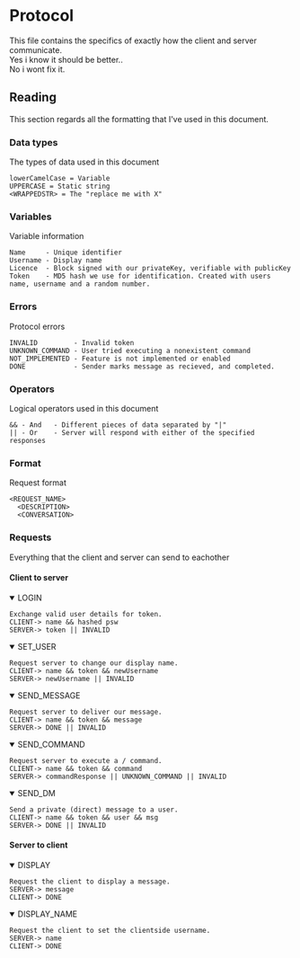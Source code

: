 
# Protocol

This file contains the specifics of exactly how the client and server communicate.
<br>
Yes i know it should be better..
<br>
No i wont fix it.

## Reading

This section regards all the formatting that I've used in this document.

### Data types

The types of data used in this document

    lowerCamelCase = Variable
    UPPERCASE = Static string
    <WRAPPEDSTR> = The "replace me with X"

### Variables

Variable information

    Name     - Unique identifier
    Username - Display name
    Licence  - Block signed with our privateKey, verifiable with publicKey
    Token    - MD5 hash we use for identification. Created with users name, username and a random number.

### Errors

Protocol errors

    INVALID         - Invalid token
    UNKNOWN_COMMAND - User tried executing a nonexistent command
    NOT_IMPLEMENTED - Feature is not implemented or enabled
    DONE            - Sender marks message as recieved, and completed.

### Operators

Logical operators used in this document

    && - And   - Different pieces of data separated by "|"
    || - Or    - Server will respond with either of the specified responses
  
### Format

Request format

    <REQUEST_NAME>
      <DESCRIPTION>
      <CONVERSATION>
  
### Requests

Everything that the client and server can send to eachother

#### Client to server

<details open>
<summary>LOGIN</summary>

    Exchange valid user details for token.
    CLIENT-> name && hashed psw
    SERVER-> token || INVALID
</details>

<details open>
<summary>SET_USER</summary>

    Request server to change our display name.
    CLIENT-> name && token && newUsername
    SERVER-> newUsername || INVALID
</details>

<details open>  
<summary>SEND_MESSAGE</summary>

    Request server to deliver our message.
    CLIENT-> name && token && message
    SERVER-> DONE || INVALID
</details>

<details open>  
<summary>SEND_COMMAND</summary>

    Request server to execute a / command.
    CLIENT-> name && token && command
    SERVER-> commandResponse || UNKNOWN_COMMAND || INVALID
</details>

<details open>
<summary>SEND_DM</summary>

    Send a private (direct) message to a user.
    CLIENT-> name && token && user && msg
    SERVER-> DONE || INVALID
</details>

#### Server to client

<details open>
<summary>DISPLAY</summary>

    Request the client to display a message.
    SERVER-> message
    CLIENT-> DONE
</details>

<details open>
<summary>DISPLAY_NAME</summary>

    Request the client to set the clientside username.
    SERVER-> name
    CLIENT-> DONE
</details>
